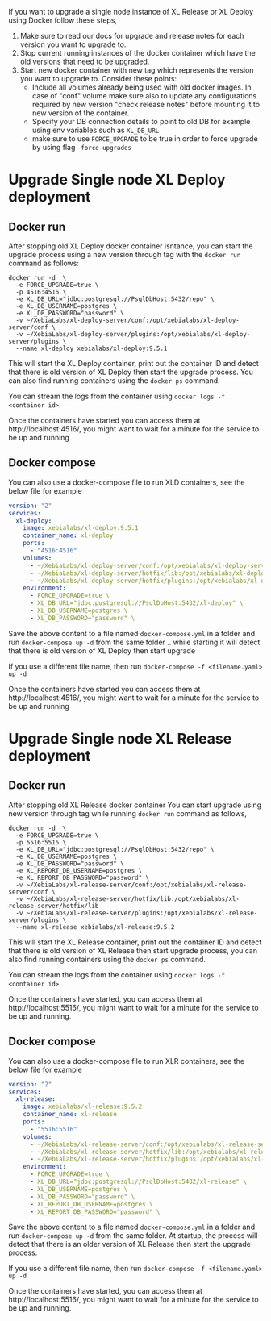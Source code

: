 If you want to upgrade a single node instance of XL Release or XL Deploy using Docker follow these steps,

1. Make sure to read our docs for upgrade and release notes for each version you want to upgrade to.
2. Stop current running instances of the docker container which have the old versions that need to be upgraded.
3. Start new docker container with new tag which represents the version you want to upgrade to. Consider these points:
    * Include all volumes already being used with old docker images. In case of "conf" volume make sure also to update any configurations required by new version "check release notes" before mounting it to new version of the container.
    * Specify your DB connection details to point to old DB for example using env variables such as `XL_DB_URL`
    * make sure to use `FORCE_UPGRADE` to be true in order to force upgrade by using flag `-force-upgrades`

# Upgrade Single node XL Deploy deployment

## Docker run

After stopping old XL Deploy docker container isntance, you can start the upgrade process using a new version through tag with the `docker run` command as follows:

```shell
docker run -d  \
  -e FORCE_UPGRADE=true \
  -p 4516:4516 \
  -e XL_DB_URL="jdbc:postgresql://PsqlDbHost:5432/repo" \
  -e XL_DB_USERNAME=postgres \
  -e XL_DB_PASSWORD="password" \
  -v ~/XebiaLabs/xl-deploy-server/conf:/opt/xebialabs/xl-deploy-server/conf \
  -v ~/XebiaLabs/xl-deploy-server/plugins:/opt/xebialabs/xl-deploy-server/plugins \
  --name xl-deploy xebialabs/xl-deploy:9.5.1
```

This will start the XL Deploy container, print out the container ID and detect that there is old version of XL Deploy then start the upgrade process. You can also find running containers using the `docker ps` command.

You can stream the logs from the container using `docker logs -f <container id>`.

Once the containers have started you can access them at http://localhost:4516/, you might want to wait for a minute for the service to be up and running

## Docker compose

You can also use a docker-compose file to run XLD containers, see the below file for example

```yaml
version: "2"
services:
  xl-deploy:
    image: xebialabs/xl-deploy:9.5.1
    container_name: xl-deploy
    ports:
      - "4516:4516"
    volumes:
      - ~/XebiaLabs/xl-deploy-server/conf:/opt/xebialabs/xl-deploy-server/conf
      - ~/XebiaLabs/xl-deploy-server/hotfix/lib:/opt/xebialabs/xl-deploy-server/hotfix/lib
      - ~/XebiaLabs/xl-deploy-server/hotfix/plugins:/opt/xebialabs/xl-deploy-server/hotfix/plugins
    environment:
      - FORCE_UPGRADE=true \
      - XL_DB_URL="jdbc:postgresql://PsqlDbHost:5432/xl-deploy" \
      - XL_DB_USERNAME=postgres \
      - XL_DB_PASSWORD="password" \
```

Save the above content to a file named `docker-compose.yml` in a folder and run `docker-compose up -d` from the same folder .. while starting it will detect that there is old version of XL Deploy then start upgrade

If you use a different file name, then run `docker-compose -f <filename.yaml> up -d`

Once the containers have started you can access them at http://localhost:4516/, you might want to wait for a minute for the service to be up and running

# Upgrade Single node XL Release deployment

## Docker run

After stopping old XL Release docker container You can start upgrade using new version through tag while running `docker run` command as follows,

```shell
docker run -d  \
  -e FORCE_UPGRADE=true \
  -p 5516:5516 \
  -e XL_DB_URL="jdbc:postgresql://PsqlDbHost:5432/repo" \
  -e XL_DB_USERNAME=postgres \
  -e XL_DB_PASSWORD="password" \
  -e XL_REPORT_DB_USERNAME=postgres \
  -e XL_REPORT_DB_PASSWORD="password" \
  -v ~/XebiaLabs/xl-release-server/conf:/opt/xebialabs/xl-release-server/conf \
  -v ~/XebiaLabs/xl-release-server/hotfix/lib:/opt/xebialabs/xl-release-server/hotfix/lib
  -v ~/XebiaLabs/xl-release-server/plugins:/opt/xebialabs/xl-release-server/plugins \
  --name xl-release xebialabs/xl-release:9.5.2
```

This will start the XL Release container, print out the container ID and detect that there is old version of XL Release then start upgrade process, you can also find running containers using the `docker ps` command.

You can stream the logs from the container using `docker logs -f <container id>`.

Once the containers have started, you can access them at http://localhost:5516/, you might want to wait for a minute for the service to be up and running.

## Docker compose

You can also use a docker-compose file to run XLR containers, see the below file for example

```yaml
version: "2"
services:
  xl-release:
    image: xebialabs/xl-release:9.5.2
    container_name: xl-release
    ports:
      - "5516:5516"
    volumes:
      - ~/XebiaLabs/xl-release-server/conf:/opt/xebialabs/xl-release-server/conf
      - ~/XebiaLabs/xl-release-server/hotfix/lib:/opt/xebialabs/xl-release-server/hotfix/lib
      - ~/XebiaLabs/xl-release-server/hotfix/plugins:/opt/xebialabs/xl-release-server/hotfix/plugins
    environment:
      - FORCE_UPGRADE=true \
      - XL_DB_URL="jdbc:postgresql://PsqlDbHost:5432/xl-release" \
      - XL_DB_USERNAME=postgres \
      - XL_DB_PASSWORD="password" \
      - XL_REPORT_DB_USERNAME=postgres \
      - XL_REPORT_DB_PASSWORD="password" \
```

Save the above content to a file named `docker-compose.yml` in a folder and run `docker-compose up -d` from the same folder. At startup, the process will detect that there is an older version of XL Release then start the upgrade process.

If you use a different file name, then run `docker-compose -f <filename.yaml> up -d`

Once the containers have started, you can access them at http://localhost:5516/, you might want to wait for a minute for the service to be up and running.
